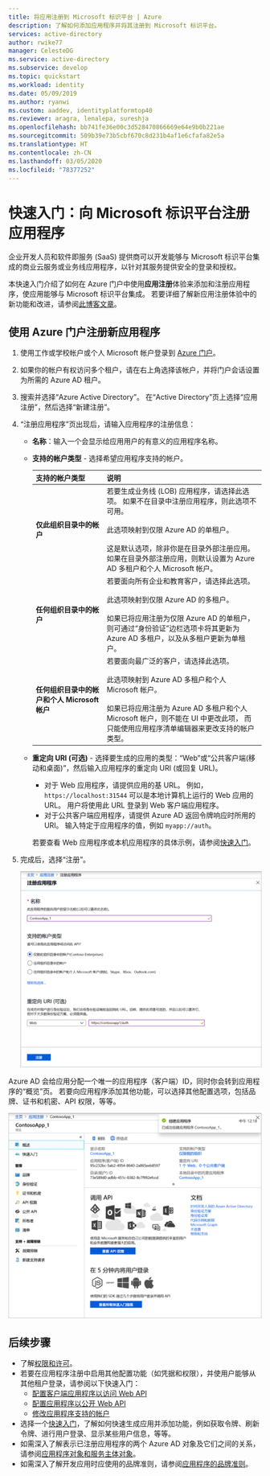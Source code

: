 ```yaml
---
title: 将应用注册到 Microsoft 标识平台 | Azure
description: 了解如何添加应用程序并将其注册到 Microsoft 标识平台。
services: active-directory
author: rwike77
manager: CelesteDG
ms.service: active-directory
ms.subservice: develop
ms.topic: quickstart
ms.workload: identity
ms.date: 05/09/2019
ms.author: ryanwi
ms.custom: aaddev, identityplatformtop40
ms.reviewer: aragra, lenalepa, sureshja
ms.openlocfilehash: bb741fe36e00c3d528470866669e64e9b0b221ae
ms.sourcegitcommit: 509b39e73b5cbf670c8d231b4af1e6cfafa82e5a
ms.translationtype: HT
ms.contentlocale: zh-CN
ms.lasthandoff: 03/05/2020
ms.locfileid: "78377252"
---
```

# <a name="quickstart-register-an-application-with-the-microsoft-identity-platform"></a>快速入门：向 Microsoft 标识平台注册应用程序

企业开发人员和软件即服务 (SaaS) 提供商可以开发能够与 Microsoft 标识平台集成的商业云服务或业务线应用程序，以针对其服务提供安全的登录和授权。

本快速入门介绍了如何在 Azure 门户中使用**应用注册**体验来添加和注册应用程序，使应用能够与 Microsoft 标识平台集成。 若要详细了解新应用注册体验中的新功能和改进，请参阅[此博客文章](https://developer.microsoft.com/graph/blogs/new-app-registration/)。

## <a name="register-a-new-application-using-the-azure-portal"></a>使用 Azure 门户注册新应用程序

1. 使用工作或学校帐户或个人 Microsoft 帐户登录到 [Azure 门户](https://portal.azure.com)。
1. 如果你的帐户有权访问多个租户，请在右上角选择该帐户，并将门户会话设置为所需的 Azure AD 租户。
1. 搜索并选择“Azure Active Directory”。 在“Active Directory”页上选择“应用注册”，然后选择“新建注册”。
1. “注册应用程序”页出现后，请输入应用程序的注册信息：

   - **名称**：输入一个会显示给应用用户的有意义的应用程序名称。
   - **支持的帐户类型** - 选择希望应用程序支持的帐户。

       | 支持的帐户类型 | 说明 |
       |-------------------------|-------------|
       | **仅此组织目录中的帐户** | 若要生成业务线 (LOB) 应用程序，请选择此选项。 如果不在目录中注册应用程序，则此选项不可用。<br><br>此选项映射到仅限 Azure AD 的单租户。<br><br>这是默认选项，除非你是在目录外部注册应用。 如果在目录外部注册应用，则默认设置为 Azure AD 多租户和个人 Microsoft 帐户。 |
       | **任何组织目录中的帐户** | 若要面向所有企业和教育客户，请选择此选项。<br><br>此选项映射到仅限 Azure AD 的多租户。<br><br>如果已将应用注册为仅限 Azure AD 的单租户，则可通过“身份验证”边栏选项卡将其更新为 Azure AD 多租户，以及从多租户更新为单租户。 |
       | **任何组织目录中的帐户和个人 Microsoft 帐户** | 若要面向最广泛的客户，请选择此选项。<br><br>此选项映射到 Azure AD 多租户和个人 Microsoft 帐户。<br><br>如果已将应用注册为 Azure AD 多租户和个人 Microsoft 帐户，则不能在 UI 中更改此项， 而只能使用应用程序清单编辑器来更改支持的帐户类型。 |

   - **重定向 URI (可选)** - 选择要生成的应用的类型：“Web”或“公共客户端(移动和桌面)”，然后输入应用程序的重定向 URI (或回复 URL)。
       - 对于 Web 应用程序，请提供应用的基 URL。 例如，`https://localhost:31544` 可以是本地计算机上运行的 Web 应用的 URL。 用户将使用此 URL 登录到 Web 客户端应用程序。
       - 对于公共客户端应用程序，请提供 Azure AD 返回令牌响应时所用的 URI。 输入特定于应用程序的值，例如 `myapp://auth`。

     若要查看 Web 应用程序或本机应用程序的具体示例，请参阅[快速入门](https://docs.microsoft.com/azure/active-directory/develop)。

1. 完成后，选择“注册”。

    [![显示在 Azure 门户中注册新应用程序的屏幕](./media/quickstart-add-azure-ad-app-preview/new-app-registration-expanded.png)](./media/quickstart-add-azure-ad-app-preview/new-app-registration-expanded.png#lightbox)

Azure AD 会给应用分配一个唯一的应用程序（客户端）ID，同时你会转到应用程序的“概览”页。 若要向应用程序添加其他功能，可以选择其他配置选项，包括品牌、证书和机密、API 权限，等等。

[![新注册的应用的概述页示例](./media/quickstart-add-azure-ad-app-preview/new-app-overview-page-expanded.png)](./media/quickstart-add-azure-ad-app-preview/new-app-overview-page-expanded.png#lightbox)

## <a name="next-steps"></a>后续步骤

- 了解[权限和许可](v2-permissions-and-consent.md)。
- 若要在应用程序注册中启用其他配置功能（如凭据和权限），并使用户能够从其他租户登录，请参阅以下快速入门：
    - [配置客户端应用程序以访问 Web API](quickstart-configure-app-access-web-apis.md)
    - [配置应用程序以公开 Web API](quickstart-configure-app-expose-web-apis.md)
    - [修改应用程序支持的帐户](quickstart-modify-supported-accounts.md)
- 选择一个[快速入门](https://docs.microsoft.com/azure/active-directory/develop)，了解如何快速生成应用并添加功能，例如获取令牌、刷新令牌、进行用户登录、显示某些用户信息，等等。
- 如需深入了解表示已注册应用程序的两个 Azure AD 对象及它们之间的关系，请参阅[应用程序对象和服务主体对象](app-objects-and-service-principals.md)。
- 如需深入了解开发应用时应使用的品牌准则，请参阅[应用程序的品牌准则](howto-add-branding-in-azure-ad-apps.md)。

